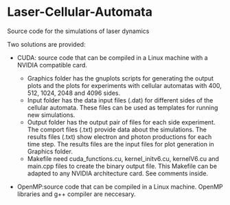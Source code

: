 # Laser-Cellular-Automata
Source code for the simulations of laser dynamics

Two solutions are provided:

* CUDA: source code that can be compiled in a Linux machine with a NVIDIA compatible card.
  - Graphics folder has the gnuplots scripts for generating the output plots and the plots for experiments with cellular automatas with 400, 512, 1024, 2048 and 4096 sides.
  - Input folder has the data input files (.dat) for different sides of the cellular automata. These files can be used as templates for running new simulations.
  - Output folder has the output pair of files for each side experiment. The comport files (.txt) provide data about the simulations. The results files (.txt) show electron and photon productions for each time step. The results files are the input files for plot generation in Graphics folder.
  - Makefile need cuda_functions.cu, kernel_initv6.cu, kernelV6.cu and main.cpp files to create the binary output file. This Makefile can be adapted to any NVIDIA architecture card. See comments inside.

* OpenMP:source code that can be compiled in a Linux machine. OpenMP libraries and g++ compiler are neccesary.
